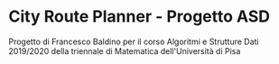 # City Route Planner - Progetto ASD
Progetto di Francesco Baldino per il corso Algoritmi e Strutture Dati 2019/2020 della triennale di Matematica dell'Università di Pisa
